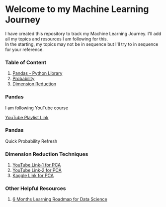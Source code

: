 <h1>Welcome to my Machine Learning Journey</h1>
<p>I have created this repository to track my Machine Learning Journey. I'll add all my topics and resources I am following for this.</br>In the starting, my topics may not be in sequence but I'll try to in sequence for your reference.</p>

<h3> Table of Content</h3>
<ol>
  <li><a href="README.md#pandas">Pandas - Python Library</a></li>
  <li><a href="README.md#probability">Probability</a></li>
  <li><a href="README.md#dimred">Dimension Reduction</a></li>
 </ol>



<a name="pandas"><h3>Pandas</h3></a>
<p>I am following YouTube course</p> <a href="https://www.youtube.com/playlist?list=PLQVvvaa0QuDfSfqQuee6K8opKtZsh7sA9">YouTube Playlist Link</a>

<a name="probability"><h3>Pandas</h3></a>
<p>Quick Probability Refresh</p> <a href="https://www.mathgoodies.com/lessons/vol6/intro_probability)"></a>





<a name="dimred"><h3>Dimension Reduction Techniques</h3></a>
<ol>
<li><a href="https://www.youtube.com/watch?v=g-Hb26agBFg">YouTube Link-1 for PCA</a></li>
<li><a href="https://www.youtube.com/watch?v=OFyyWcw2cyM">YouTube Link-2 for PCA</a></li>
<li><a href="https://www.kaggle.com/vipulgandhi/pca-beginner-s-guide-to-dimensionality-reduction">Kaggle Link for PCA</a></li>
</ol>


<h3> Other Helpful Resources</h3>
<ol>
  <li><a href="https://github.com/codebasics/py/blob/master/TechTopics/DataScienceRoadMap2020/data_science_roadmap_2020.md">6 Months Learning Roadmap for Data Science</a></li>
 </ol>

